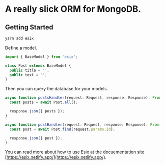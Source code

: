 # A really slick ORM for MongoDB.

## Getting Started

```sh
yarn add esix
```

Define a model.

```ts
import { BaseModel } from 'esix';

class Post extends BaseModel {
  public title = '';
  public text = '';
}
```

Then you can query the database for your models.

```ts
async function postsHandler(request: Request, response: Response): Promise<void> {
  const posts = await Post.all();

  response.json({ posts });
}

async function postHandler(request: Request, response: Response): Promise<void> {
  const post = await Post.find(request.params.id);

  response.json({ post });
}
```

You can read more about how to use Esix at the docuementation site [https://esix.netlify.app/](https://esix.netlify.app/).

